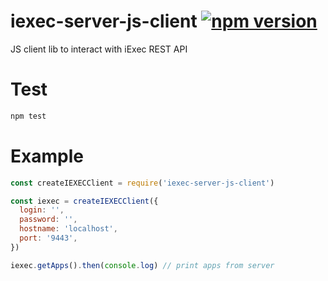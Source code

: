 # iexec-server-js-client [![npm version](https://badge.fury.io/js/iexec-server-js-client.svg)](https://www.npmjs.com/package/iexec-server-js-client)
JS client lib to interact with iExec REST API

# Test
```bash
npm test
```


# Example
```js
const createIEXECClient = require('iexec-server-js-client')

const iexec = createIEXECClient({
  login: '',
  password: '',
  hostname: 'localhost',
  port: '9443',
})

iexec.getApps().then(console.log) // print apps from server
```
